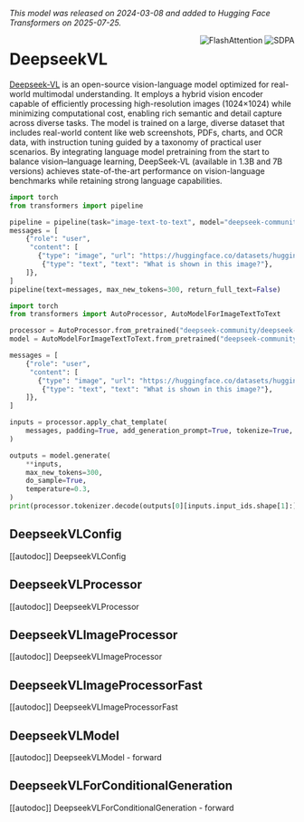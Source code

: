 <!--Copyright 2025 Deepseek AI and The HuggingFace Team. All rights reserved.

Licensed under the Apache License, Version 2.0 (the "License"); you may not use this file except in compliance with
the License. You may obtain a copy of the License at

http://www.apache.org/licenses/LICENSE-2.0

Unless required by applicable law or agreed to in writing, software distributed under the License is distributed on
an "AS IS" BASIS, WITHOUT WARRANTIES OR CONDITIONS OF ANY KIND, either express or implied. See the License for the
specific language governing permissions and limitations under the License.

⚠️ Note that this file is in Markdown but contain specific syntax for our doc-builder (similar to MDX) that may not be
rendered properly in your Markdown viewer.

-->
*This model was released on 2024-03-08 and added to Hugging Face Transformers on 2025-07-25.*

<div style="float: right;">
    <div class="flex flex-wrap space-x-1">
        <img alt="FlashAttention" src="https://img.shields.io/badge/%E2%9A%A1%EF%B8%8E%20FlashAttention-eae0c8?style=flat">
        <img alt="SDPA" src="https://img.shields.io/badge/SDPA-DE3412?style=flat&logo=pytorch&logoColor=white">
    </div>
</div>

# DeepseekVL

[Deepseek-VL](https://huggingface.co/papers/2403.05525) is an open-source vision-language model optimized for real-world multimodal understanding. It employs a hybrid vision encoder capable of efficiently processing high-resolution images (1024×1024) while minimizing computational cost, enabling rich semantic and detail capture across diverse tasks. The model is trained on a large, diverse dataset that includes real-world content like web screenshots, PDFs, charts, and OCR data, with instruction tuning guided by a taxonomy of practical user scenarios. By integrating language model pretraining from the start to balance vision–language learning, DeepSeek-VL (available in 1.3B and 7B versions) achieves state-of-the-art performance on vision-language benchmarks while retaining strong language capabilities.

<hfoptions id="usage">
<hfoption id="Pipeline">

```py
import torch
from transformers import pipeline

pipeline = pipeline(task="image-text-to-text", model="deepseek-community/deepseek-vl-1.3b-chat", dtype="auto")
messages = [
    {"role": "user",
     "content": [
       {"type": "image", "url": "https://huggingface.co/datasets/huggingface/documentation-images/resolve/main/pipeline-cat-chonk.jpeg"},
        {"type": "text", "text": "What is shown in this image?"},
    ]},
]
pipeline(text=messages, max_new_tokens=300, return_full_text=False)
```

</hfoption>
<hfoption id="AutoModel">

```py
import torch
from transformers import AutoProcessor, AutoModelForImageTextToText

processor = AutoProcessor.from_pretrained("deepseek-community/deepseek-vl-1.3b-chat")
model = AutoModelForImageTextToText.from_pretrained("deepseek-community/deepseek-vl-1.3b-chat", dtype="auto")

messages = [
    {"role": "user",
     "content": [
       {"type": "image", "url": "https://huggingface.co/datasets/huggingface/documentation-images/resolve/main/pipeline-cat-chonk.jpeg"},
        {"type": "text", "text": "What is shown in this image?"},
    ]},
]

inputs = processor.apply_chat_template(
    messages, padding=True, add_generation_prompt=True, tokenize=True, return_dict=True, return_tensors="pt"
)

outputs = model.generate(
    **inputs,
    max_new_tokens=300,
    do_sample=True,
    temperature=0.3,
)
print(processor.tokenizer.decode(outputs[0][inputs.input_ids.shape[1]:], skip_special_tokens=True))
```

</hfoption>
</hfoptions>

## DeepseekVLConfig

[[autodoc]] DeepseekVLConfig

## DeepseekVLProcessor

[[autodoc]] DeepseekVLProcessor

## DeepseekVLImageProcessor

[[autodoc]] DeepseekVLImageProcessor

## DeepseekVLImageProcessorFast

[[autodoc]] DeepseekVLImageProcessorFast

## DeepseekVLModel

[[autodoc]] DeepseekVLModel
    - forward

## DeepseekVLForConditionalGeneration

[[autodoc]] DeepseekVLForConditionalGeneration
    - forward
